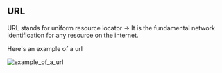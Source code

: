 ## URL

URL stands for uniform resource locator -> It is the fundamental network identification for any resource on the internet.

Here's an example of a url

![example_of_a_url](https://github.com/winters0x64/WebSec/blob/main/Imgs/url.png)